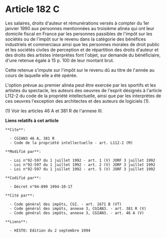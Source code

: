 # Article 182 C

Les salaires, droits d'auteur et rémunérations versés à compter du 1er janvier 1990 aux personnes mentionnées au troisième
alinéa qui ont leur domicile fiscal en France par les personnes passibles de l'impôt sur les sociétés ou de l'impôt sur le
revenu dans la catégorie des bénéfices industriels et commerciaux ainsi que les personnes morales de droit public et les
sociétés civiles de perception et de répartition des droits d'auteur et des droits des artistes interprètes font l'objet, sur
demande du bénéficiaire, d'une retenue égale à 15 p. 100 de leur montant brut.

Cette retenue s'impute sur l'impôt sur le revenu dû au titre de l'année au cours de laquelle elle a été opérée.

L'option prévue au premier alinéa peut être exercée par les sportifs et les artistes du spectacle, les auteurs des oeuvres de
l'esprit désignés à l'article L112-2 du code de la propriété intellectuelle, ainsi que par les interprètes de ces oeuvres
l'exception des architectes et des auteurs de logiciels (1).

(1) Voir les articles 46 A et 381 R de l'annexe III.

**Liens relatifs à cet article**

	**Cite**:

	  - CGIAN3 46 A, 381 R
	  - Code de la propriété intellectuelle - art. L112-2 (M)

	**Modifié par**:

	  - Loi n°92-597 du 1 juillet 1992 - art. 1 (V) JORF 3 juillet 1992
	  - Loi n°92-597 du 1 juillet 1992 - art. 2 (V) JORF 3 juillet 1992
	  - Loi n°92-597 du 1 juillet 1992 - art. 5 (V) JORF 3 juillet 1992

	**Codifié par**:

	  - Décret n°94-899 1994-10-17

	**Cité par**:

	  - Code général des impôts, CGI. - art. 1671 B (VT)
	  - Code général des impôts, annexe 3, CGIAN3. - art. 381 R (V)
	  - Code général des impôts, annexe 3, CGIAN3. - art. 46 A (V)

	**Liens**:

	  - HISTO: Edition du 2 septembre 1994
